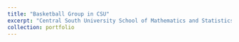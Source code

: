 ```yaml
---
title: "Basketball Group in CSU"
excerpt: "Central South University School of Mathematics and Statistics basketball brothers team<br/><img src='/images/2023.6.19.png'>"
collection: portfolio
---
```

